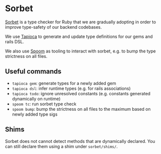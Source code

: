 # Sorbet

[Sorbet](https://sorbet.org/) is a type checker for Ruby that we are gradually adopting in order to improve type-safety of our backend codebases.

We use [Tapioca](https://github.com/Shopify/tapioca) to generate and update type definitions for our gems and rails DSL.

We also use [Spoom](https://github.com/Shopify/spoom) as tooling to interact with sorbet, e.g. to bump the type strictness on all files.

## Useful commands

- `tapioca gem`: generate types for a newly added gem
- `tapioca dsl`: infer runtime types (e.g. for rails associations)
- `tapioca todo`: ignore unresolved constants (e.g. constants generated dynamically on runtime)
- `spoom tc`: run sorbet type check
- `spoom bump`: bump the strictness on all files to the maximum based on newly added type sigs

## Shims

Sorbet does not cannot detect methods that are dynamically declared. You can still declare them using a shim under `sorbet/shims/`.
